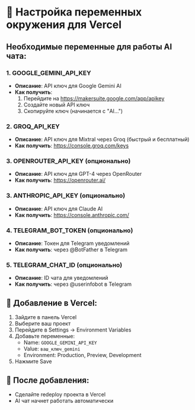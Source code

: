 # 🔑 Настройка переменных окружения для Vercel

## Необходимые переменные для работы AI чата:

### 1. GOOGLE_GEMINI_API_KEY
- **Описание**: API ключ для Google Gemini AI
- **Как получить**: 
  1. Перейдите на https://makersuite.google.com/app/apikey
  2. Создайте новый API ключ
  3. Скопируйте ключ (начинается с "AI...")


### 2. GROQ_API_KEY
- **Описание**: API ключ для Mixtral через Groq (быстрый и бесплатный)
- **Как получить**: https://console.groq.com/keys


### 3. OPENROUTER_API_KEY (опционально)
- **Описание**: API ключ для GPT-4 через OpenRouter
- **Как получить**: https://openrouter.ai/


### 3. ANTHROPIC_API_KEY (опционально)
- **Описание**: API ключ для Claude AI
- **Как получить**: https://console.anthropic.com/

### 4. TELEGRAM_BOT_TOKEN (опционально)
- **Описание**: Токен для Telegram уведомлений
- **Как получить**: через @BotFather в Telegram

### 5. TELEGRAM_CHAT_ID (опционально)
- **Описание**: ID чата для уведомлений
- **Как получить**: через @userinfobot в Telegram

## 📝 Добавление в Vercel:

1. Зайдите в панель Vercel
2. Выберите ваш проект
3. Перейдите в Settings → Environment Variables
4. Добавьте переменные:
   - Name: `GOOGLE_GEMINI_API_KEY`
   - Value: `ваш_ключ_gemini`
   - Environment: Production, Preview, Development
5. Нажмите Save

## 🚀 После добавления:
- Сделайте redeploy проекта в Vercel
- AI чат начнет работать автоматически